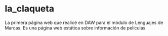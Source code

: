 # la_claqueta
La primera página web que realicé en DAW para el módulo de Lenguajes de Marcas. Es una página web estática sobre información de películas
